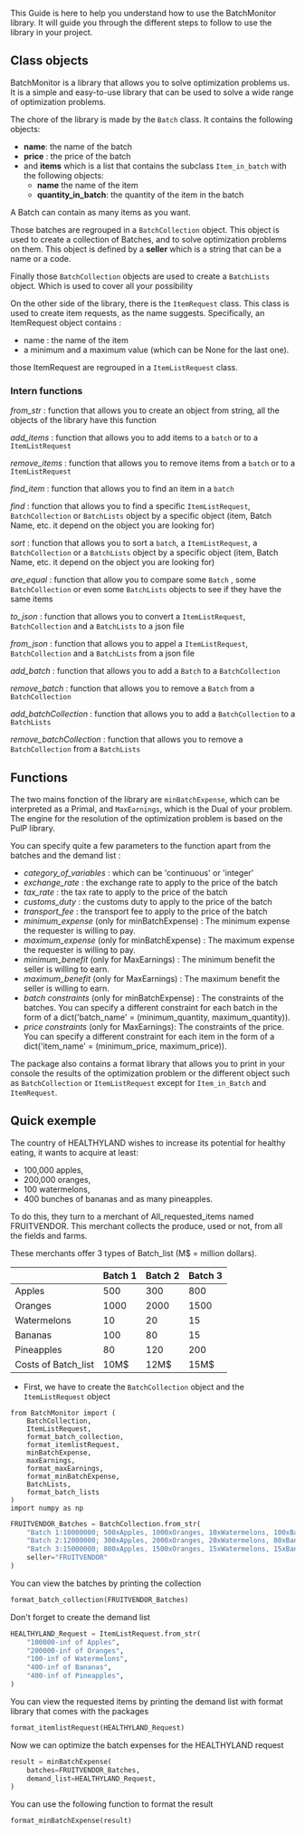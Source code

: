 This Guide is here to help you understand how to use the BatchMonitor library. It will guide you through the different steps to follow to use the library in your project.

## Class objects

BatchMonitor is a library that allows you to solve optimization problems us. It is a simple and easy-to-use library that can be used to solve a wide range of optimization problems.

The chore of the library is made by the `Batch` class. It contains the following objects:

- **name**: the name of the batch
- **price** : the price of the batch
- and **items** which is a list that contains the subclass `Item_in_batch` with the following objects:
  - **name** the name of the item
  - **quantity_in_batch**: the quantity of the item in the batch

A Batch can contain as many items as you want.


Those batches are regrouped in a `BatchCollection` object. This object is used to create a collection of Batches, and to solve optimization problems on them. This object is defined by a **seller** which is a string that can be a name or a code.


Finally those `BatchCollection` objects are used to create a `BatchLists` object. Which is used to cover all your possibility


On the other side of the library, there is the `ItemRequest` class. This class is used to create item requests, as the name suggests. Specifically, an ItemRequest object contains :
 - name : the name of the item
 - a minimum and a maximum value (which can be None for the last one).


those ItemRequest are regrouped in a `ItemListRequest` class.

### Intern functions

*from_str* : function that allows you to create an object from string, all the objects of the library have this function

*add_items* : function that allows you to add items to a `batch` or to a `ItemListRequest`

*remove_items* : function that allows you to remove items from a `batch` or to a `ItemListRequest`

*find_item* : function that allows you to find an item in a `batch`

*find* : function that allows you to find a specific  `ItemListRequest`, `BatchCollection` or `BatchLists` object by a specific object (item, Batch Name, etc. it depend on the object you are looking for)

*sort* : function that allows you to sort a `batch`, a `ItemListRequest`, a `BatchCollection` or a `BatchLists` object by a specific object (item, Batch Name, etc. it depend on the object you are looking for)

*are_equal* : function that allow you to compare some `Batch` , some `BatchCollection` or even some `BatchLists` objects to see if they have the same items

*to_json* : function that allows you to convert a `ItemListRequest`,  `BatchCollection` and a `BatchLists` to a json file

*from_json* : function that allows you to appel a `ItemListRequest`,  `BatchCollection` and a `BatchLists` from a json file

*add_batch* : function that allows you to add a `Batch` to a `BatchCollection`

*remove_batch* : function that allows you to remove a `Batch` from a `BatchCollection`

*add_batchCollection* : function that allows you to add a `BatchCollection` to a `BatchLists`

*remove_batchCollection* : function that allows you to remove a `BatchCollection` from a `BatchLists`

## Functions

The two mains fonction of the library are `minBatchExpense`, which can be interpreted as a Primal, and `MaxEarnings`, which is the Dual of your problem. The engine for the resolution of the optimization problem is based on the PulP library.

You can specify quite a few parameters to the function apart from the batches and the demand list :
 - *category_of_variables* : which can be 'continuous' or 'integer'
 - *exchange_rate* : the exchange rate to apply to the price of the batch
 - *tax_rate* : the tax rate to apply to the price of the batch
 - *customs_duty* : the customs duty to apply to the price of the batch
 - *transport_fee* : the transport fee to apply to the price of the batch
 - *minimum_expense* (only for minBatchExpense) : The minimum expense the requester is willing to pay.
 - *maximum_expense* (only for minBatchExpense) : The maximum expense the requester is willing to pay.
 - *minimum_benefit* (only for MaxEarnings) : The minimum benefit the seller is willing to earn.
 - *maximum_benefit* (only for MaxEarnings) : The maximum benefit the seller is willing to earn.
 - *batch constraints* (only for minBatchExpense) : The constraints of the batches. You can specify a different constraint for each batch in the form of a dict('batch_name' = (minimum_quantity, maximum_quantity)).
 - *price constraints* (only for MaxEarnings): The constraints of the price. You can specify a different constraint for each item in the form of a dict('item_name' = (minimum_price, maximum_price)).


The package also contains a format library that allows you to print in your console the results of the optimization problem or the different object such as `BatchCollection` or `ItemListRequest` except for `Item_in_Batch` and `ItemRequest`.


## Quick exemple

The country of HEALTHYLAND wishes to increase its potential for healthy eating, it wants to acquire at least:

- 100,000 apples,
- 200,000 oranges,
- 100 watermelons,
- 400 bunches of bananas and as many pineapples.

To do this, they turn to a merchant of All_requested_items named FRUITVENDOR. This merchant collects the produce, used or not, from all the fields and farms.

These merchants offer 3 types of Batch_list (M$ = million dollars).

|                | Batch 1 | Batch 2 | Batch 3 |
| -------------- | ------- | ------- | ------- |
| Apples         | 500     | 300     | 800     |
| Oranges        | 1000    | 2000    | 1500    |
| Watermelons    | 10      | 20      | 15      |
| Bananas | 100 | 80      | 15      |
| Pineapples     | 80      | 120     | 200     |
| Costs of Batch_list | 10M$ | 12M$   | 15M$    |

- First, we have to create the `BatchCollection` object and the `ItemListRequest` object

```{python, include=FALSE}
from BatchMonitor import (
    BatchCollection,
    ItemListRequest,
    format_batch_collection,
    format_itemlistRequest,
    minBatchExpense,
    maxEarnings,
    format_maxEarnings,
    format_minBatchExpense,
    BatchLists,
    format_batch_lists
)
import numpy as np
```

```python
FRUITVENDOR_Batches = BatchCollection.from_str(
    "Batch 1:10000000; 500xApples, 1000xOranges, 10xWatermelons, 100xBananas, 80xPineapples",
    "Batch 2:12000000; 300xApples, 2000xOranges, 20xWatermelons, 80xBananas, 120xPineapples",
    "Batch 3:15000000; 800xApples, 1500xOranges, 15xWatermelons, 15xBananas, 200xPineapples",
    seller="FRUITVENDOR"
)
```
You can view the batches by printing the collection

```python
format_batch_collection(FRUITVENDOR_Batches)
```

Don't forget to create the demand list

```python
HEALTHYLAND_Request = ItemListRequest.from_str(
    "100000-inf of Apples",
    "200000-inf of Oranges",
    "100-inf of Watermelons",
    "400-inf of Bananas",
    "400-inf of Pineapples",
)
```
You can view the requested items by printing the demand list with format library that comes with the packages

```python
format_itemlistRequest(HEALTHYLAND_Request)
```

Now we can optimize the batch expenses for the HEALTHYLAND request

```python
result = minBatchExpense(
    batches=FRUITVENDOR_Batches,
    demand_list=HEALTHYLAND_Request,
)
```

You can use the following function to format the result

```python
format_minBatchExpense(result)
```
